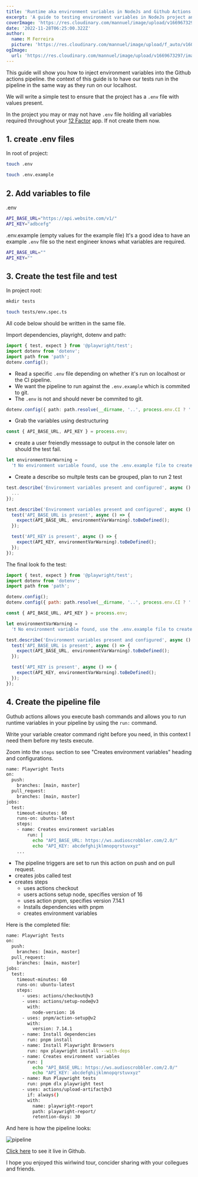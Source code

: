 ```yaml
---
title: 'Runtime aka environment variables in NodeJs and Github Actions CI/CD pipeline with Playwright test'
excerpt: 'A guide to testing environment variables in NodeJs project and runnig it a github actions CI/CD pipeline using Playright'
coverImage: 'https://res.cloudinary.com/mannuel/image/upload/v1669673297/images/github-actions-cover.png'
date: '2022-11-28T06:25:00.322Z'
author:
  name: M Ferreira
  picture: 'https://res.cloudinary.com/mannuel/image/upload/f_auto/v1604067445/images/mee.jpg'
ogImage:
  url: 'https://res.cloudinary.com/mannuel/image/upload/v1669673297/images/github-actions-cover.png'
---
```


This guide will show you how to inject environment variables into the Github actions pipeline. the context of this guide is to have our tests run in the pipeline in the same way as they run on our localhost.

We will write a simple test to ensure that the project has a `.env` file with values present.

In the project you may or may not have `.env` file holding all variables required throughout your [12 Factor](https://12factor.net/) app. If not create them now.

## 1. create .env files

In root of project:

```bash
touch .env
```

```bash
touch .env.example
```

## 2. Add variables to file

.env

```bash
API_BASE_URL="https://api.website.com/v1/"
API_KEY="adbcefg"
```

.env.example (empty values for the example file) It's a good idea to have an example `.env` file so the next engineer knows what variables are required.

```bash
API_BASE_URL=""
API_KEY=""
```

## 3. Create the test file and test

In project root:

```ts
mkdir tests
```

```bash
touch tests/env.spec.ts
```

All code below should be written in the same file.

Import dependencies, playright, dotenv and path:

```ts
import { test, expect } from '@playwright/test';
import dotenv from 'dotenv';
import path from 'path';
dotenv.config();
```

- Read a specific `.env` file depending on whether it's run on localhost or the CI pipeline.
- We want the pipeline to run against the `.env.example` which is commited to git.
- The `.env` is not and should never be commited to git.

```ts
dotenv.config({ path: path.resolve(__dirname, '..', process.env.CI ? '.env.example' : '.env') });
```

- Grab the variables using destructuring

```ts
const { API_BASE_URL, API_KEY } = process.env;
```

- create a user freiendly messsage to output in the console later on should the test fail.

```js
let environmentVarWarning =
  '❗ No environment variable found, use the .env.example file to create your own .env file with required properties and values.';
```

- Create a describe so multple tests can be grouped, plan to run 2 test

```js
test.describe('Environment variables present and configured', async () => {
  ...
});
```

```js
test.describe('Environment variables present and configured', async () => {
  test('API_BASE_URL is present', async () => {
    expect(API_BASE_URL, environmentVarWarning).toBeDefined();
  });

  test('API_KEY is present', async () => {
    expect(API_KEY, environmentVarWarning).toBeDefined();
  });
});
```

The final look fo the test:

```js
import { test, expect } from '@playwright/test';
import dotenv from 'dotenv';
import path from 'path';

dotenv.config();
dotenv.config({ path: path.resolve(__dirname, '..', process.env.CI ? '.env.example' : '.env') });

const { API_BASE_URL, API_KEY } = process.env;

let environmentVarWarning =
  '❗ No environment variable found, use the .env.example file to create your own .env file with required properties and values.';

test.describe('Environment variables present and configured', async () => {
  test('API_BASE_URL is present', async () => {
    expect(API_BASE_URL, environmentVarWarning).toBeDefined();
  });

  test('API_KEY is present', async () => {
    expect(API_KEY, environmentVarWarning).toBeDefined();
  });
});
```

## 4. Create the pipeline file

Guthub actions allows you execute bash commands and allows you to run runtime variables in your pipeline by using the `run:` command.

Write your variable creator command right before you need, in this context I need them before my tests execute.

Zoom into the `steps` section to see "Creates environment variables" heading and configurations.

```bash
name: Playwright Tests
on:
  push:
    branches: [main, master]
  pull_request:
    branches: [main, master]
jobs:
  test:
    timeout-minutes: 60
    runs-on: ubuntu-latest
    steps:
    - name: Creates environment variables
        run: |
          echo "API_BASE_URL: https://ws.audioscrobbler.com/2.0/"
          echo "API_KEY: abcdefghijklmnopqrstuvxyz"
    ...
```

- The pipeline triggers are set to run this action on push and on pull request.
- creates jobs called test
- creates steps
  - uses actions checkout
  - users actions setup node, specifies version of 16
  - uses action pnpm, specifies version 7.14.1
  - Installs dependencies with pnpm
  - creates environment variables

Here is the completed file:

```bash
name: Playwright Tests
on:
  push:
    branches: [main, master]
  pull_request:
    branches: [main, master]
jobs:
  test:
    timeout-minutes: 60
    runs-on: ubuntu-latest
    steps:
      - uses: actions/checkout@v3
      - uses: actions/setup-node@v3
        with:
          node-version: 16
      - uses: pnpm/action-setup@v2
        with:
          version: 7.14.1
      - name: Install dependencies
        run: pnpm install
      - name: Install Playwright Browsers
        run: npx playwright install --with-deps
      - name: Creates environment variables
        run: |
          echo "API_BASE_URL: https://ws.audioscrobbler.com/2.0/"
          echo "API_KEY: abcdefghijklmnopqrstuvxyz"
      - name: Run Playwright tests
        run: pnpm dlx playwright test
      - uses: actions/upload-artifact@v3
        if: always()
        with:
          name: playwright-report
          path: playwright-report/
          retention-days: 30
```

And here is how the pipeline looks:

![pipeline](https://res.cloudinary.com/mannuel/image/upload/v1669671668/images/pipeline.png)

[Click here](https://github.com/mannuelf/lastfm-nodejs-client/actions/runs/3562147466/jobs/5983622759) to see it live in Github.

I hope you enjoyed this wirlwind tour, concider sharing with your collegues and friends.
